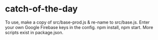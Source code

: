 # catch-of-the-day

To use, make a copy of src/base-prod.js & re-name to src/base.js. Enter your own Google Firebase keys in the config. npm install, npm start. More scripts exist in package.json.
